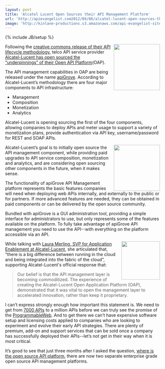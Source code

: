 ```yaml
---
layout: post
title: 'Alcatel Lucent Open Sources their API Management Platform'
url: 'http://apievangelist.com2012/09/06/alcatel-lucent-open-sources-their-api-management-platform/'
image: 'http://kinlane-productions.s3.amazonaws.com/api-evangelist-site/blog/apigrove-logo.png'
---
```

{% include JB/setup %}
<p>
     <a href="http://www.alcatel-lucent.com/wps/portal" target="_blank"><img src="https://s3.amazonaws.com/kinlane-productions/api-service-providers/alcatel-lucent/alcatel-logo-2.jpeg"  width="150" align="right" /></a>
</p>
<p>
     Following the <a title="creative commons release of their API lifecycle methodology" href="http://techcrunch.com/2012/08/16/alcatel-lucent-creates-methodology-for-apis-and-makes-available-under-creative-commons/">creative commons release of their API lifecycle methodology</a>, telco API service provider <a title="Alcatel-Lucent open sourced the “underpinnings” of their Open API Platform" href="http://apigrove.net/the-first-step-welcome/">Alcatel-Lucent has open sourced the “underpinnings” of their Open API Platform</a>(OAP).
</p>
<p>
     The API management capabilities in OAP are being released under the name <a title="apiGrove" href="http://apigrove.net/">apiGrove</a>. According to Alcatel-Lucent’s methodology there are four major components to API infrastructure:
</p>
<ul >
     <li>Management
     </li>
     <li>Composition
     </li>
     <li>Monetization
     </li>
     <li>Analytics
     </li>
</ul>
<p>
     Alcatel-Lucent is opening sourcing the first of the four components, allowing companies to deploy APIs and meter usage to support a variety of monetization plans, provide authentication via API key, username/password for REST and SOAP APIs.
</p>
<p>
     <a title="apiGrove" href="http://apigrove.net/"><img src="https://s3.amazonaws.com/kinlane-productions/api-service-providers/alcatel-lucent/apigrove/apigrove-logo.png"  width="150" align="right" /></a>
</p>
<p>
     Alcatel-Lucent’s goal is to initially open source the API management component, while providing paid upgrades to API service composition, monetization and analytics, and are considering open sourcing other components in the future, when it makes sense.
</p>
<p>
     The functionality of apiGrove API Management platform represents the basic features companies will need when deploying web APIs internally, and externally to the public or for partners. If more advanced features are needed, they can be obtained in paid components or can be delivered by the open source community.
</p>
<p>
     Bundled with apiGrove is a GUI administration tool, providing a simple interface for administrators to use, but only represents some of the features available on the platform. To fully take advantage of apiGrove API management you need to use the API--with everything on the platform accessible via an API.
</p>
<p>
     <img src="https://s3.amazonaws.com/kinlane-productions/events/api-strategy-practice-conference/speakers/laura-merling.jpeg"  width="125" align="right" />
</p>
<p>
     While talking with <a href="http://www.linkedin.com/in/merling">Laura Merling, SVP for Application Enablement at Alcatel-Lucent</a>, she articulated that, “there is a big difference between running in the cloud and being integrated into the fabric of the cloud”, supporting Alcatel-Lucent's official response that:
</p>
<blockquote>
     Our belief is that the API management layer is becoming commoditized. The experience of creating the Alcatel-Lucent Open Application Platform (OAP), demonstrated that it was vital to open the management layer to accelerated innovation, rather than keep it proprietary.
</blockquote>
<p>
     I can’t express strongly enough how important this statement is. We need to get from <a title="7000 APIs" href="http://blog.programmableweb.com/2012/08/23/7000-apis-twice-as-many-as-this-time-last-year/">7000 APIs</a> to a million APIs before we can truly see the promise of the <a title="ProgrammableWeb" href="http://www.programmableweb.com">ProgrammableWeb</a>. And to get there we can’t have expensive software setup and licensing costs applied to companies who are looking to experiment and evolve their early API strategies. There are plenty of premium, add-on and support services that can be sold once a company has successfully deployed their APIs--let’s not get in their way when it is most critical.
</p>
<p>
     It’s good to see that just three months after I asked the question, <a title="where is the open source API platform" href="http://apievangelist.com/2012/06/11/where-is-the-open-source-api-platform/7000%20APIs">where is the open source API platform</a>, there are now two separate enterprise grade open source API management platforms.
</p>
